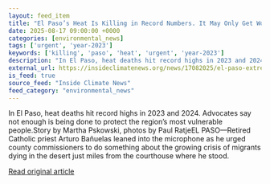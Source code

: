 ```yaml
---
layout: feed_item
title: "El Paso’s Heat Is Killing in Record Numbers. It May Only Get Worse"
date: 2025-08-17 09:00:00 +0000
categories: [environmental_news]
tags: ['urgent', 'year-2023']
keywords: ['killing', 'paso', 'heat', 'urgent', 'year-2023']
description: "In El Paso, heat deaths hit record highs in 2023 and 2024"
external_url: https://insideclimatenews.org/news/17082025/el-paso-extreme-heat-illness-death/
is_feed: true
source_feed: "Inside Climate News"
feed_category: "environmental_news"
---
```


In El Paso, heat deaths hit record highs in 2023 and 2024. Advocates say not enough is being done to protect the region’s most vulnerable people.Story by Martha Pskowski, photos by Paul RatjeEL PASO—Retired Catholic priest Arturo Bañuelas leaned into the microphone as he urged county commissioners to do something about the growing crisis of migrants dying in the desert just miles from the courthouse where he stood.

[Read original article](https://insideclimatenews.org/news/17082025/el-paso-extreme-heat-illness-death/)
